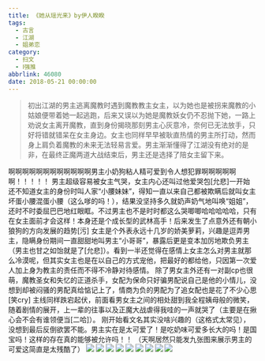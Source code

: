 ```yaml
---
title: 《她从瑶光来》by伊人睽睽
tags:
  - 古言
  - 江湖
  - 姐弟恋
category:
  - 扫文
  - Ⅰ强推
abbrlink: 46080
date: 2018-05-21 00:00:00
---
```

<meta name="referrer" content="no-referrer" />

> 初出江湖的男主逃离魔教时遇到魔教教主女主，以为她也是被拐来魔教的小姑娘便带着她一起逃跑，后来又误以为她是魔教妖女仍不忍抛下她，一路上劝说女主离开魔教，直到身份揭晓那刻男主心灰意冷，奈何已无法放手，只好将错就错呆在女主身边。女主也同样早早被耿直热情的男主所打动，然而身上肩负着魔教的未来无法轻易言爱。男主渐渐懂得了江湖没有绝对的是非，在最终正魔两道大战结束后，男主还是选择了陪女主留下来。

<!-- more -->

啊啊啊啊啊啊啊啊啊啊啊啊男主小奶狗粘人精可爱到令人想犯罪啊啊啊啊啊啊！！！！！
男主超级容易被女主气哭，女主内心还叫过他爱哭包[允悲]一开始还不知道女主的身份时叫人家“小腰妹妹”，得知一直以来自己都被欺瞒后就叫女主坏蛋小腰混蛋小腰（这么嗲的吗！），结果没坚持多久就奶声奶气地叫唤“姐姐”，还时不时委屈巴巴地红眼眶。不过男主也不是时时都这么哭唧唧哈哈哈哈哈，只有在女主面前才会这样！本身还是个成长型的武林高手！后来发生了点意外还有朝小狼狗的方向发展的趋势[污]
女主是个外表永远十几岁的娇美萝莉，兴趣是逗弄男主，隐瞒身份期间一直甜甜地叫男主“小哥哥”，暴露后更是变本加厉地欺负男主（男主也甘之如饴就是了[允悲]）。看到一半还觉得在感情上女主怎么对男主就那么冷漠呢，但其实女主也是在以自己的方式宠他，把最好的都给他，只因第一次爱人加上身为教主的责任而不得不冷静对待感情。
除了男女主外还有一对副cp也很萌，魔教圣女和失忆的正道杀手，女配为保命只好骗男配说自己是他的小情儿，没想到却被闷骚的男配真给惦记上了，情商为负的男配为了追女配也是花了不少心思[笑cry]
主线同样跌宕起伏，前面看男女主之间的相处甜到我全程姨母般的微笑，随着剧情的展开，上一辈的往事以及正魔大战虐得我哇的一声就哭了（主要是在揪心会不会有谁领便当[二哈]）。
刚开始看文名其实没啥兴趣的（这格式太常见），没想到最后反倒欲罢不能。男主实在是太可爱了！是吃奶味可爱多长大的吗！是国宝吗！这样的存在真的能够被允许吗！！
（天啊居然只能发九张图来展示男主的可爱这简直是太残酷了）
![](https://wx1.sinaimg.cn/mw690/0069kFhhgy1frj7dlbs26j30qo1bf0zr.jpg)
![](https://wx2.sinaimg.cn/mw690/0069kFhhgy1frj7dncws6j30qo1bfwlt.jpg)
![](https://wx2.sinaimg.cn/mw690/0069kFhhgy1frj7dosgf5j30qo1bf7ag.jpg)
![](https://wx2.sinaimg.cn/mw690/0069kFhhgy1frj7dq8imbj30qo1bf79v.jpg)
![](https://wx4.sinaimg.cn/mw690/0069kFhhgy1frj7djoy98j30qo1bfti5.jpg)
![](https://wx3.sinaimg.cn/mw690/0069kFhhgy1frj7dsjnvlj30qo1bf7f1.jpg)
![](https://wx4.sinaimg.cn/mw690/0069kFhhgy1frj7dujvwej30qo1bfak1.jpg)
![](https://wx2.sinaimg.cn/mw690/0069kFhhgy1frj7dwta1sj30qo1bfqd9.jpg)
![](https://wx2.sinaimg.cn/mw690/0069kFhhgy1frj7dyuvftj30qo1bfn6q.jpg)